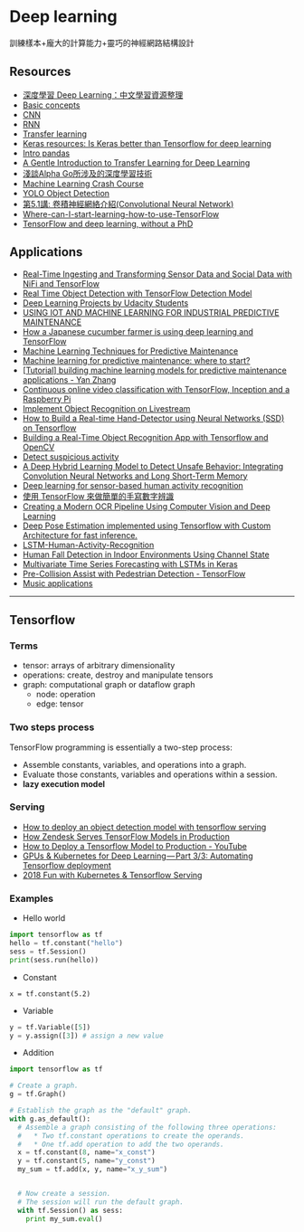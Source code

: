 # Deep learning

訓練樣本+龐大的計算能力+靈巧的神經網路結構設計

## Resources

- [深度學習 Deep Learning：中文學習資源整理](https://jerrynest.io/deep-learning-resource/)
- [Basic concepts](https://colab.research.google.com/notebooks/mlcc/tensorflow_programming_concepts.ipynb?hl=en#scrollTo=YMG9mHPdzahz)
- [CNN](http://adventuresinmachinelearning.com/convolutional-neural-networks-tutorial-tensorflow/)
- [RNN](http://adventuresinmachinelearning.com/recurrent-neural-networks-lstm-tutorial-tensorflow/)
- [Transfer learning](http://cs231n.github.io/transfer-learning/)
- [Keras resources: Is Keras better than Tensorflow for deep learning](http://qr.ae/TU1Crg)
- [Intro pandas](https://colab.research.google.com/notebooks/mlcc/intro_to_pandas.ipynb?hl=en#scrollTo=hMqWDc_m6rUC)
- [A Gentle Introduction to Transfer Learning for Deep Learning](https://machinelearningmastery.com/transfer-learning-for-deep-learning/)
- [淺談Alpha Go所涉及的深度學習技術](https://www.bnext.com.tw/article/38923/BN-2016-03-14-120814-178)
- [Machine Learning Crash Course](https://developers.google.com/machine-learning/crash-course/)
- [YOLO Object Detection](https://www.youtube.com/watch?v=4eIBisqx9_g)
- [第5.1講: 卷積神經網絡介紹(Convolutional Neural Network)](https://goo.gl/MDJbKt)
- [Where-can-I-start-learning-how-to-use-TensorFlow](https://www.quora.com/Where-can-I-start-learning-how-to-use-TensorFlow)
- [TensorFlow and deep learning, without a PhD](https://codelabs.developers.google.com/codelabs/cloud-tensorflow-mnist/index.html?index=..%2F..%2Findex#0)


## Applications

- [Real-Time Ingesting and Transforming Sensor Data and Social Data with NiFi and TensorFlow](https://www.slideshare.net/Hadoop_Summit/realtime-ingesting-and-transforming-sensor-data-and-social-data-with-nifi-and-tensorflow)
- [Real Time Object Detection with TensorFlow Detection Model](https://towardsdatascience.com/real-time-object-detection-with-tensorflow-detection-model-e7fd20421d5d)
- [Deep Learning Projects by Udacity Students](https://medium.com/self-driving-cars/deep-learning-projects-by-udacity-students-cec150d4321d)
- [USING IOT AND MACHINE LEARNING FOR INDUSTRIAL PREDICTIVE MAINTENANCE](https://www.losant.com/blog/using-iot-and-machine-learning-for-industrial-predictive-maintenance)
- [How a Japanese cucumber farmer is using deep learning and TensorFlow](https://cloud.google.com/blog/big-data/2016/08/how-a-japanese-cucumber-farmer-is-using-deep-learning-and-tensorflow)
- [Machine Learning Techniques for Predictive Maintenance](https://www.infoq.com/articles/machine-learning-techniques-predictive-maintenance)
- [Machine learning for predictive maintenance: where to start?](https://medium.com/bigdatarepublic/machine-learning-for-predictive-maintenance-where-to-start-5f3b7586acfb)
- [[Tutorial] building machine learning models for predictive maintenance applications - Yan Zhang](https://www.slideshare.net/papisdotio/tutorial-building-machine-learning-models-for-predictive-maintenance-applications-yan-zhang)
- [Continuous online video classification with TensorFlow, Inception and a Raspberry Pi](https://blog.coast.ai/continuous-online-video-classification-with-tensorflow-inception-and-a-raspberry-pi-785c8b1e13e1)
- [Implement Object Recognition on Livestream](https://dzone.com/articles/implement-object-recognition-on-live-stream)
- [How to Build a Real-time Hand-Detector using Neural Networks (SSD) on Tensorflow](https://towardsdatascience.com/how-to-build-a-real-time-hand-detector-using-neural-networks-ssd-on-tensorflow-d6bac0e4b2ce)
- [Building a Real-Time Object Recognition App with Tensorflow and OpenCV](https://towardsdatascience.com/building-a-real-time-object-recognition-app-with-tensorflow-and-opencv-b7a2b4ebdc32)
- [Detect suspicious activity](https://dzone.com/articles/video-analysis-to-detect-suspicious-activity-based)
- [A Deep Hybrid Learning Model to Detect Unsafe Behavior: Integrating Convolution Neural Networks and Long Short-Term Memory](https://www.researchgate.net/publication/320820471_A_Deep_Hybrid_Learning_Model_to_Detect_Unsafe_Behavior_Integrating_Convolution_Neural_Networks_and_Long_Short-Term_Memory)
- [Deep learning for sensor-based human activity recognition](https://becominghuman.ai/deep-learning-for-sensor-based-human-activity-recognition-970ff47c6b6b)
- [使用 TensorFlow 來做簡單的手寫數字辨識](https://blog.techbridge.cc/2018/01/27/tensorflow-mnist/)
- [Creating a Modern OCR Pipeline Using Computer Vision and Deep Learning](https://blogs.dropbox.com/tech/2017/04/creating-a-modern-ocr-pipeline-using-computer-vision-and-deep-learning/)
- [Deep Pose Estimation implemented using Tensorflow with Custom Architecture for fast inference.](https://github.com/ildoonet/tf-pose-estimation)
- [LSTM-Human-Activity-Recognition](https://github.com/guillaume-chevalier/LSTM-Human-Activity-Recognition)
- [Human Fall Detection in Indoor Environments Using Channel State](http://cs229.stanford.edu/proj2016/report/NaruiDayalDeligiannis-HumanFallDetectionUsingWiFi-report.pdf)
- [Multivariate Time Series Forecasting with LSTMs in Keras](https://machinelearningmastery.com/multivariate-time-series-forecasting-lstms-keras/)
- [Pre-Collision Assist with Pedestrian Detection - TensorFlow](https://www.hackster.io/asadzia/pre-collision-assist-with-pedestrian-detection-tensorflow-db91cb)
- [Music applications](http://www.asimovinstitute.org/analyzing-deep-learning-tools-music/)

---


## Tensorflow

### Terms
- tensor: arrays of arbitrary dimensionality
- operations: create, destroy and manipulate tensors
- graph: computational graph or dataflow graph
  - node: operation
  - edge: tensor

### Two steps process
TensorFlow programming is essentially a two-step process:

- Assemble constants, variables, and operations into a graph.
- Evaluate those constants, variables and operations within a session.
- **lazy execution model**

### Serving

- [How to deploy an object detection model with tensorflow serving](https://medium.freecodecamp.org/how-to-deploy-an-object-detection-model-with-tensorflow-serving-d6436e65d1d9)
- [How Zendesk Serves TensorFlow Models in Production](https://medium.com/zendesk-engineering/how-zendesk-serves-tensorflow-models-in-production-751ee22f0f4b)
- [How to Deploy a Tensorflow Model to Production - YouTube](https://www.youtube.com/watch?v=T_afaArR0E8)
- [GPUs & Kubernetes for Deep Learning — Part 3/3: Automating Tensorflow deployment](https://medium.com/intuitionmachine/gpus-kubernetes-for-deep-learning-part-3-3-automating-tensorflow-deployment-5dc4d5472e91)
- [2018 Fun with Kubernetes & Tensorflow Serving](https://itnext.io/fun-with-kubernetes-tensorflow-serving-4fef8d7502b9)

### Examples

- Hello world

```python
import tensorflow as tf
hello = tf.constant("hello")
sess = tf.Session()
print(sess.run(hello))
```

- Constant

`x = tf.constant(5.2)`

- Variable

```python
y = tf.Variable([5])
y = y.assign([3]) # assign a new value
```

- Addition

```python
import tensorflow as tf

# Create a graph.
g = tf.Graph()

# Establish the graph as the "default" graph.
with g.as_default():
  # Assemble a graph consisting of the following three operations:
  #   * Two tf.constant operations to create the operands.
  #   * One tf.add operation to add the two operands.
  x = tf.constant(8, name="x_const")
  y = tf.constant(5, name="y_const")
  my_sum = tf.add(x, y, name="x_y_sum")


  # Now create a session.
  # The session will run the default graph.
  with tf.Session() as sess:
    print my_sum.eval()
```

